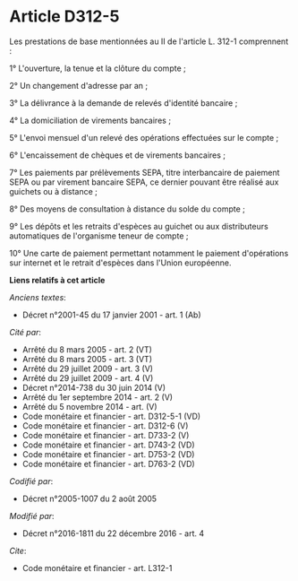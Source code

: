# Article D312-5

Les prestations de base mentionnées au II de l'article L. 312-1 comprennent :

1° L'ouverture, la tenue et la clôture du compte ;

2° Un changement d'adresse par an ;

3° La délivrance à la demande de relevés d'identité bancaire ;

4° La domiciliation de virements bancaires ;

5° L'envoi mensuel d'un relevé des opérations effectuées sur le compte ;

6° L'encaissement de chèques et de virements bancaires ;

7° Les paiements par prélèvements SEPA, titre interbancaire de paiement SEPA ou par virement bancaire SEPA, ce dernier
pouvant être réalisé aux guichets ou à distance ;

8° Des moyens de consultation à distance du solde du compte ;

9° Les dépôts et les retraits d'espèces au guichet ou aux distributeurs automatiques de l'organisme teneur de compte ;

10° Une carte de paiement permettant notamment le paiement d'opérations sur internet et le retrait d'espèces dans l'Union
européenne.

**Liens relatifs à cet article**

_Anciens textes_:

  - Décret n°2001-45 du 17 janvier 2001 - art. 1 (Ab)

_Cité par_:

  - Arrêté du 8 mars 2005 - art. 2 (VT)
  - Arrêté du 8 mars 2005 - art. 3 (VT)
  - Arrêté du 29 juillet 2009 - art. 3 (V)
  - Arrêté du 29 juillet 2009 - art. 4 (V)
  - Décret n°2014-738 du 30 juin 2014 (V)
  - Arrêté du 1er septembre 2014 - art. 2 (V)
  - Arrêté du 5 novembre 2014 - art. (V)
  - Code monétaire et financier - art. D312-5-1 (VD)
  - Code monétaire et financier - art. D312-6 (V)
  - Code monétaire et financier - art. D733-2 (V)
  - Code monétaire et financier - art. D743-2 (VD)
  - Code monétaire et financier - art. D753-2 (VD)
  - Code monétaire et financier - art. D763-2 (VD)

_Codifié par_:

  - Décret n°2005-1007 du 2 août 2005

_Modifié par_:

  - Décret n°2016-1811 du 22 décembre 2016 - art. 4

_Cite_:

  - Code monétaire et financier - art. L312-1
